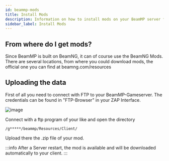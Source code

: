 ```yaml
---
id: beammp-mods
title: Install Mods
description: Information on how to install mods on your BeamMP server from ZAP-Hosting - ZAP-Hosting.com Documentation
sidebar_label: Install Mods
---
```


## From where do I get mods?
Since BeamMP is built on BeamNG, it can of course use the BeamNG Mods.
There are several locations, from where you could download mods, the official one you can find at beamng.com/resources

## Uploading the data
First of all you need to connect with FTP to your BeamMP-Gameserver. The credentials can be found in "FTP-Browser" in your ZAP Interface.

![image](https://user-images.githubusercontent.com/13604413/159179655-1a67846c-c767-45a5-a86c-5aa617e992a2.png)

Connect with a ftp program of your like and open the directory

```
/g*****/beammp/Resources/Client/
```

Upload there the .zip file of your mod.

:::info
After a Server restart, the mod is available and will be downloaded automatically to your client.
:::
